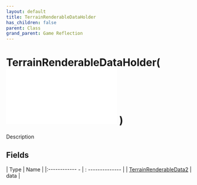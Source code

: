 ```yaml
---
layout: default
title: TerrainRenderableDataHolder
has_children: false
parent: Class
grand_parent: Game Reflection
---
```

# TerrainRenderableDataHolder( ![ CustomRenderableData ](game-reflection/classes/custom_renderable_data.md) )
Description 

## Fields
| Type | Name |
|:------------ - | : -------------- |
| [TerrainRenderableData2](game-reflection/components/terrain_renderable_data2.md) | data |
